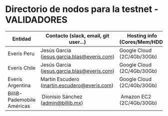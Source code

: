 # Directorio de nodos para la testnet - VALIDADORES

| Entidad | Contacto (slack, email, git user...) | Hosting info (Cores/Mem/HDD) | enode |
| ------- | ------------------------------------ | ---------------------------------- | ----- |
| Everis Peru | Jesús Garcia (jesus.garcia.blas@everis.com)| Google Cloud (2C/4Gb/30Gb) | enode://3905f943ba5446eba164c07ab5f53a84ce17d74ec4d7591f6ec54b9d7608f57cae7cfdf946616385f59cfb5b910161a1f8520cb6f992bcc0d1ab932601205e91@35.227.77.143:21000?discport=0 |
| Everis Chile| Jesús Garcia (jesus.garcia.blas@everis.com)| Google Cloud (2C/4Gb/30Gb) | enode://175a92a447e75787eabcda62368cef217f4a0f3ade4541344f6581f19a40f8fa68146e386a00bef4fd61d7b584864b2bd66fc681c086609008c4911080e6262f@35.185.206.126:21000?discport=0 |
| Everis Argentina| Martin Escudero (martin.escudero@everis.com)| Google Cloud (2C/4Gb/30Gb) | enode://ddc114ee04dc3d4849fbb01d970e0b6c76f971ea0ef4286fcd9330c85d319b148865e3929f837e7cc931f490b2401f86405a6d4698e3de38c0813262fb61f3eb@35.221.3.145:21000?discport=0 |
| BilliB-Pademobile Américas | Dionisio Sánchez (admin@billib.mx) | Amazon EC2 (2C/4Gb/30Gb) | enode://e6b69492df12e87adee45a4bb17a0753e00f5fc15d596b8fc5aecd01f0f9bc1c998c2ec9845d7a0171975c5804db38e3c7919a07f02e4c6a21e3df31b10dd382@54.183.218.186:21000?discport=0 |
